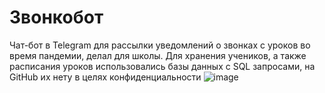 # Звонкобот
Чат-бот в Telegram для рассылки уведомлений о звонках с уроков во время пандемии, делал для школы. Для хранения учеников, а также расписания уроков использовались базы данных с SQL запросами, на GitHub их нету в целях конфиденциальности
![image](https://user-images.githubusercontent.com/58818686/226593100-ce0d67d5-183c-419f-a8e1-e1b87124f6e3.png)
